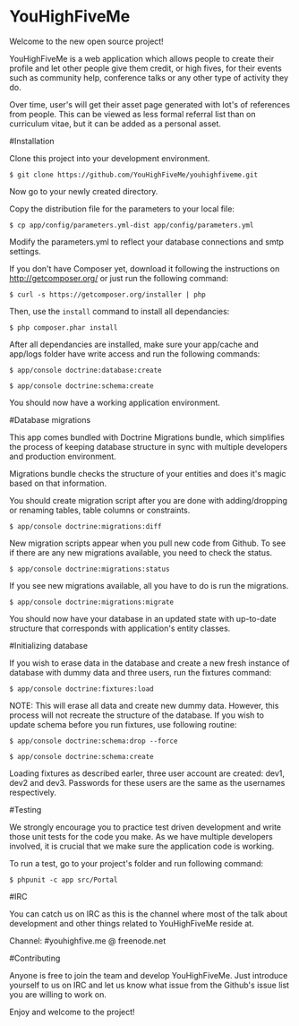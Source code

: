 YouHighFiveMe
=============

Welcome to the new open source project!

YouHighFiveMe is a web application which allows people to create their profile and let other people 
give them credit, or high fives, for their events such as community help, conference talks 
or any other type of activity they do.

Over time, user's will get their asset page generated with lot's of references from people.
This can be viewed as less formal referral list than on curriculum vitae, but it can be added
as a personal asset.

#Installation

Clone this project into your development environment.

    $ git clone https://github.com/YouHighFiveMe/youhighfiveme.git

Now go to your newly created directory.

Copy the distribution file for the parameters to your local file:

    $ cp app/config/parameters.yml-dist app/config/parameters.yml

Modify the parameters.yml to reflect your database connections and smtp settings.

If you don't have Composer yet, download it following the instructions on
http://getcomposer.org/ or just run the following command:

    $ curl -s https://getcomposer.org/installer | php

Then, use the `install` command to install all dependancies:

    $ php composer.phar install

After all dependancies are installed, make sure your app/cache and app/logs
folder have write access and run the following commands:

    $ app/console doctrine:database:create

    $ app/console doctrine:schema:create

You should now have a working application environment.

#Database migrations

This app comes bundled with Doctrine Migrations bundle, which simplifies the
process of keeping database structure in sync with multiple developers and
production environment.

Migrations bundle checks the structure of your entities and does it's magic
based on that information.

You should create migration script after you are done with adding/dropping or
renaming tables, table columns or constraints.

    $ app/console doctrine:migrations:diff

New migration scripts appear when you pull new code from Github. To see if there
are any new migrations available, you need to check the status.

    $ app/console doctrine:migrations:status

If you see new migrations available, all you have to do is run the migrations.

    $ app/console doctrine:migrations:migrate

You should now have your database in an updated state with up-to-date structure
that corresponds with application's entity classes.

#Initializing database

If you wish to erase data in the database and create a new fresh instance of
database with dummy data and three users, run the fixtures command:

    $ app/console doctrine:fixtures:load

NOTE: This will erase all data and create new dummy data. However, this process
will not recreate the structure of the database. If you wish to update schema before
you run fixtures, use following routine:

    $ app/console doctrine:schema:drop --force

    $ app/console doctrine:schema:create

Loading fixtures as described earler, three user account are created: dev1, dev2 and dev3.
Passwords for these users are the same as the usernames respectively.

#Testing

We strongly encourage you to practice test driven development and write those
unit tests for the code you make. As we have multiple developers involved,
it is crucial that we make sure the application code is working.

To run a test, go to your project's folder and run following command:

    $ phpunit -c app src/Portal

#IRC

You can catch us on IRC as this is the channel where most of the talk about development
and other things related to YouHighFiveMe reside at.

Channel: #youhighfive.me @ freenode.net

#Contributing

Anyone is free to join the team and develop YouHighFiveMe. Just introduce yourself
to us on IRC and let us know what issue from the Github's issue list you are willing 
to work on.

Enjoy and welcome to the project!
